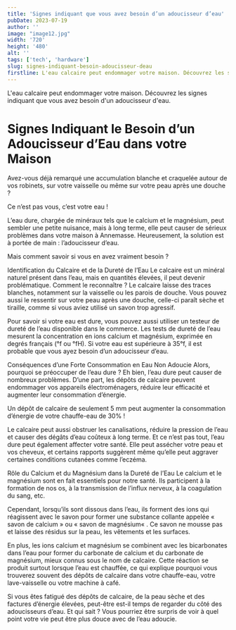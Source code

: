 ```yaml
---
title: 'Signes indiquant que vous avez besoin d’un adoucisseur d’eau'
pubDate: 2023-07-19
author: ''
image: "image12.jpg"
width: '720'
height: '480'
alt: ''
tags: ['tech', 'hardware']
slug: signes-indiquant-besoin-adoucisseur-deau
firstline: L'eau calcaire peut endommager votre maison. Découvrez les signes indiquant que vous avez besoin d'un adoucisseur d'eau.
---
```


L'eau calcaire peut endommager votre maison. Découvrez les signes indiquant que vous avez besoin d'un adoucisseur d'eau.

# Signes Indiquant le Besoin d’un Adoucisseur d’Eau dans votre Maison

Avez-vous déjà remarqué une accumulation blanche et craquelée autour de vos robinets, sur votre vaisselle ou même sur votre peau après une douche ?

Ce n’est pas vous, c’est votre eau !

L’eau dure, chargée de minéraux tels que le calcium et le magnésium, peut sembler une petite nuisance, mais à long terme, elle peut causer de sérieux problèmes dans votre maison à Annemasse. Heureusement, la solution est à portée de main : l’adoucisseur d’eau.

Mais comment savoir si vous en avez vraiment besoin ?

 

Identification du Calcaire et de la Dureté de l’Eau
Le calcaire est un minéral naturel présent dans l’eau, mais en quantités élevées, il peut devenir problématique. Comment le reconnaître ? Le calcaire laisse des traces blanches, notamment sur la vaisselle ou les parois de douche. Vous pouvez aussi le ressentir sur votre peau après une douche, celle-ci paraît sèche et tiraille, comme si vous aviez utilisé un savon trop agressif.

Pour savoir si votre eau est dure, vous pouvez aussi utiliser un testeur de dureté de l’eau disponible dans le commerce. Les tests de dureté de l’eau mesurent la concentration en ions calcium et magnésium, exprimée en degrés français (°f ou °fH). Si votre eau est supérieure à 35°f, il est probable que vous ayez besoin d’un adoucisseur d’eau.

 

Conséquences d’une Forte Consommation en Eau Non Adoucie
Alors, pourquoi se préoccuper de l’eau dure ? Eh bien, l’eau dure peut causer de nombreux problèmes. D’une part, les dépôts de calcaire peuvent endommager vos appareils électroménagers, réduire leur efficacité et augmenter leur consommation d’énergie.

Un dépôt de calcaire de seulement 5 mm peut augmenter la consommation d’énergie de votre chauffe-eau de 30% !

Le calcaire peut aussi obstruer les canalisations, réduire la pression de l’eau et causer des dégâts d’eau coûteux à long terme. Et ce n’est pas tout, l’eau dure peut également affecter votre santé. Elle peut assécher votre peau et vos cheveux, et certains rapports suggèrent même qu’elle peut aggraver certaines conditions cutanées comme l’eczéma.

 

Rôle du Calcium et du Magnésium dans la Dureté de l’Eau
Le calcium et le magnésium sont en fait essentiels pour notre santé. Ils participent à la formation de nos os, à la transmission de l’influx nerveux, à la coagulation du sang, etc.

Cependant, lorsqu’ils sont dissous dans l’eau, ils forment des ions qui réagissent avec le savon pour former une substance collante appelée « savon de calcium » ou « savon de magnésium« . Ce savon ne mousse pas et laisse des résidus sur la peau, les vêtements et les surfaces.

En plus, les ions calcium et magnésium se combinent avec les bicarbonates dans l’eau pour former du carbonate de calcium et du carbonate de magnésium, mieux connus sous le nom de calcaire. Cette réaction se produit surtout lorsque l’eau est chauffée, ce qui explique pourquoi vous trouverez souvent des dépôts de calcaire dans votre chauffe-eau, votre lave-vaisselle ou votre machine à café.

Si vous êtes fatigué des dépôts de calcaire, de la peau sèche et des factures d’énergie élevées, peut-être est-il temps de regarder du côté des adoucisseurs d’eau. Et qui sait ? Vous pourriez être surpris de voir à quel point votre vie peut être plus douce avec de l’eau adoucie.